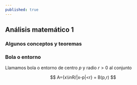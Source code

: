 ```yaml
---
published: true
---
```

## Análisis matemático 1 

### Algunos conceptos y teoremas

### Bola o entorno

Llamamos bola o entorno de centro $p$ y radio $r>0$ al conjunto

$$ A={x\inR/|x-p|<r} = B(p,r) $$
